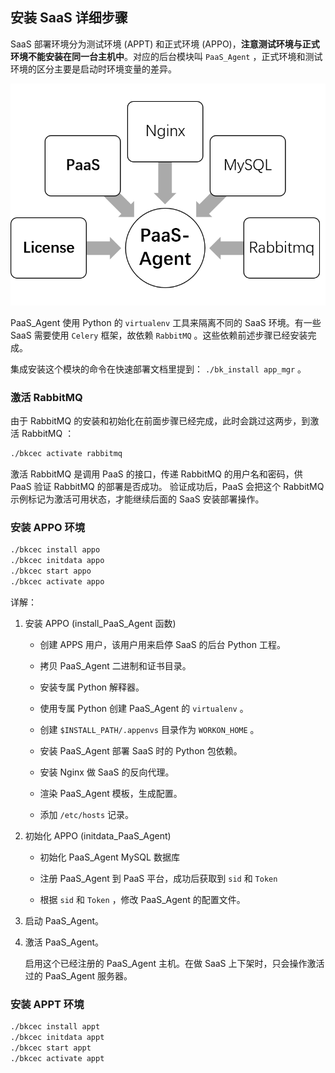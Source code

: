 ## 安装 SaaS 详细步骤

SaaS 部署环境分为测试环境 (APPT) 和正式环境 (APPO)，**注意测试环境与正式环境不能安装在同一台主机中**。对应的后台模块叫 `PaaS_Agent` ，正式环境和测试环境的区分主要是启动时环境变量的差异。


![Paas-Agent依赖简图](../../assets/paas_agent_depends.png)

PaaS_Agent 使用 Python 的 `virtualenv` 工具来隔离不同的 SaaS 环境。有一些 SaaS 需要使用 `Celery` 框架，故依赖 `RabbitMQ` 。这些依赖前述步骤已经安装完成。

集成安装这个模块的命令在快速部署文档里提到： `./bk_install app_mgr` 。

### 激活 RabbitMQ

由于 RabbitMQ 的安装和初始化在前面步骤已经完成，此时会跳过这两步，到激活 RabbitMQ ：

```bash
./bkcec activate rabbitmq
```

激活 RabbitMQ 是调用 PaaS 的接口，传递 RabbitMQ 的用户名和密码，供 PaaS 验证 RabbitMQ 的部署是否成功。
验证成功后，PaaS 会把这个 RabbitMQ 示例标记为激活可用状态，才能继续后面的 SaaS 安装部署操作。

### 安装 APPO 环境

```bash
./bkcec install appo
./bkcec initdata appo
./bkcec start appo
./bkcec activate appo
 ```

详解：

1. 安装 APPO  (install_PaaS_Agent 函数)

    - 创建 APPS 用户，该用户用来启停 SaaS 的后台 Python 工程。

    - 拷贝 PaaS_Agent 二进制和证书目录。

    - 安装专属 Python 解释器。

    - 使用专属 Python 创建 PaaS_Agent 的 `virtualenv` 。

    - 创建 `$INSTALL_PATH/.appenvs` 目录作为 `WORKON_HOME` 。

    - 安装 PaaS_Agent 部署 SaaS 时的 Python 包依赖。

    - 安装 Nginx 做 SaaS 的反向代理。

    - 渲染 PaaS_Agent 模板，生成配置。

    - 添加 `/etc/hosts` 记录。

2. 初始化 APPO (initdata_PaaS_Agent)

    - 初始化 PaaS_Agent MySQL 数据库

    - 注册 PaaS_Agent 到 PaaS 平台，成功后获取到 `sid` 和 `Token`

    - 根据 `sid` 和 `Token` ，修改 PaaS_Agent 的配置文件。

3. 启动 PaaS_Agent。

4. 激活 PaaS_Agent。

   启用这个已经注册的 PaaS_Agent 主机。在做 SaaS 上下架时，只会操作激活过的 PaaS_Agent 服务器。

### 安装 APPT 环境

```bash
./bkcec install appt
./bkcec initdata appt
./bkcec start appt
./bkcec activate appt
 ```
